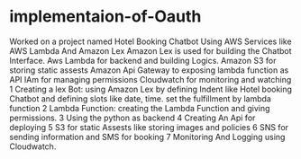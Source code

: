 # implementaion-of-Oauth
Worked on a project named Hotel Booking Chatbot Using AWS Services  like AWS Lambda And Amazon Lex
Amazon Lex is used for building the Chatbot Interface.
Aws Lambda for backend and building Logics.
Amazon S3 for storing static  assests
Amazon Api Gateway to  exposing lambda function as API
IAm for managing permissions
Cloudwatch for monitoring and watching
1 Creating a lex Bot:
using Amazon Lex by defining Indent like Hotel booking Chatbot and defining slots like date, time.
set the fulfillment by lambda function
2 Lambda Function:
creating the Lambda Function and giving permissions.
3 Using the python as backend 
4 Creating An Api for deploying
5 S3 for static Assests like storing images and policies
6 SNS for sending information and SMS for booking
7 Monitoring And Logging using Cloudwatch.
